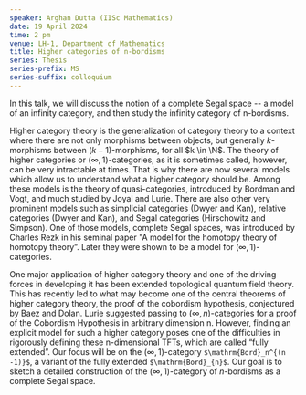 ```yaml
---
speaker: Arghan Dutta (IISc Mathematics)
date: 19 April 2024
time: 2 pm
venue: LH-1, Department of Mathematics
title: Higher categories of n-bordisms
series: Thesis
series-prefix: MS
series-suffix: colloquium
---
```


In this talk, we will discuss the notion of a complete Segal space -- a model of an infinity category, and then study the infinity category of n-bordisms.

Higher category theory is the generalization of category theory to a context where there are not only morphisms between objects, but generally $k$-morphisms between $(k−1)$-morphisms, for all $k \in \N$. The theory of higher categories or $(\infty, 1)$-categories, as it is sometimes called, however, can be very intractable at times. That is why there are now several models which allow us to understand what a higher category should be. Among these models is the theory of quasi-categories, introduced by Bordman and Vogt, and much studied by Joyal and Lurie. There are also other very prominent models such as simplicial categories (Dwyer and Kan), relative categories (Dwyer and Kan), and Segal categories (Hirschowitz and Simpson). One of those models, complete Segal spaces, was introduced by Charles Rezk in his seminal paper "A model for the homotopy theory of homotopy theory”. Later they were shown to be a model for $(\infty, 1)$-categories.

One major application of higher category theory and one of the driving forces in developing it has been extended topological quantum field theory. This has recently led to what may become one of the central theorems of higher category theory, the proof of the cobordism hypothesis, conjectured by Baez and Dolan. Lurie suggested passing to $(\infty, n)$-categories for a proof of the Cobordism Hypothesis in arbitrary dimension n. However, finding an explicit model for such a higher category poses one of the difficulties in rigorously defining these n-dimensional TFTs, which are called “fully extended”. Our focus will be on the $(\infty, 1)$-category `$\mathrm{Bord}_n^{(n -1)}$`, a variant of the fully extended `$\mathrm{Bord}_{n}$`. Our goal is to sketch a detailed construction of the $(\infty, 1)$-category of $n$-bordisms as a complete Segal space.
